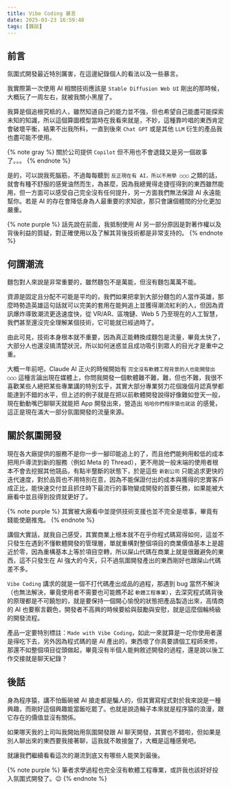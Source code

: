 ```yaml
---
title: Vibe Coding 暴言
date: 2025-03-23 16:59:48
tags: [雜談]
---
```


## 前言

氛圍式開發最近特別厲害，在這邊紀錄個人的看法以及一些暴言。

我實際第一次使用 AI 相關技術應該是 `Stable Diffusion Web UI` 剛出的那時候，大概玩了一周左右，就被我關小黑屋了。

我算是個追根究柢的人，雖然知道自己的能力並不強，但也希望自己能盡可能探索未知的知識，所以這個算圖模型當時在我看來就是，不妙，這種靠吟唱的東西肯定會破壞平衡，結果不出我所料，一直到後來 `Chat GPT` 或是其他 `LLM` 衍生的產品我也盡可能不使用。

{% note gray %}
關於公司提供 `Copilot` 但不用也不會退錢又是另一個故事了。。。
{% endnote %}

是的，可以說我死腦筋，不過每每聽到 `反正現在有 AI，所以不用學 ○○○` 之類的話，就會有種不舒服的感覺油然而生，為甚麼，因為我總覺得走捷徑得到的東西雖然能用，但一方面可以感受自己完全沒有任何提升，另一方面我們無法保證 AI 永遠能幫你。若是 AI 的存在會降低身為人最重要的求知欲，那只會讓個體間的分化更加嚴重。

{% note purple %}
話先說在前面，我抵制使用 AI 另一部分原因是對著作權以及背後利益的質疑，對正確使用以及了解其背後技術都是非常支持的。
{% endnote %}

## 何謂潮流

麵包對人來說是非常重要的，雖然麵包不是萬能，但沒有麵包萬萬不能。

資源是固定且分配不可能是平均的，我們如果把拿到大部分麵包的人當作英雄，那麼時勢造英雄這句話就可以完美的套用在能夠追上並獲得潮流紅利的人，但因為資訊爆炸導致潮流更迭速度快，從 VR/AR、區塊鏈、Web 5 乃至現在的人工智慧，我們甚至還沒完全理解某個技術，它可能就已經過時了。

由此可見，技術本身根本就不重要，因為真正能轉換成麵包是流量，畢竟太快了，大部分人也還沒搞清楚狀況，所以如何迷惑並且成功吸引到眾人的目光才是重中之重。

大概一年前吧，Claude AI 正火的時候開始有 `完全沒有軟體工程背景的人也能開發出 ○○○` 這種言論出現在媒體上，你問我開發一個軟體難不難，難，但也不難，我很不喜歡某些人總把某些專業講的特別玄乎，其實大部分專業努力花個幾個月認真學都能達到不錯的水平，但上述的例子就是在把以前軟體開發說得好像難如登天一般，現在動動嘴巴聊聊天就能把 App 開發出來，營造出 `哈哈你們程序猿也就這` 的感覺，這正是現在滿大一部分氛圍開發的流量來源。

## 關於氛圍開發

現在各大廠提供的服務不是你一步一腳印能追上的了，而且他們能夠用較低的成本把用戶導流到新的服務（例如 Meta 的 Thread），更不用說一般末端的使用者根本不會去挖掘其他競品，有點半壟斷的狀態下，於是這些 `新創公司` 只能追求更快的迭代速度，對於品質也不用特別在意，因為不能保證付出的成本與獲得的忠實客戶成正比，能快速交付並且抓住時下最流行的事物變成開發的首要任務，如果能被大廠看中並且得到投資就更好了。

{% note purple %}
其實被大廠看中並提供技術支援也並不完全是壞事，畢竟有錢能使磨推鬼。
{% endnote %}

講個大實話，就我自己感受，其實商業上根本就不在乎你程式碼寫得如何，這並不只發生在遇到不懂軟體開發的管理層，單就重構對整個項目的商業價值基本上是趨近於零，因為重構基本上等於項目空轉，所以屎山代碼在商業上就是很難避免的東西，這不只發生在 AI 強大的今天，只不過氛圍開發產出的東西剛好也跟屎山代碼差不多。

`Vibe Coding` 講求的就是一個不打代碼產出成品的過程，那遇到 bug 當然不解決（也無法解決，畢竟使用者不需要也可能瞧不起 `軟體工程專業`），去深究程式碼背後的原理都是不可饒恕的，就是要保持一個開心愉悅的狀態把產品製造出來，高情商的 AI 也要察言觀色，開發者不高興的時候要給與鼓勵與安慰，就是這麼個輪椅級的開發流程。

產品一定要特別標註：`Made with Vibe Coding`，如此一來就算是一坨你使用者還是得吃下去，另外因為程式碼的是 AI 產出的，東西壞了你真要請個工程師來修，那還不如整個項目從頭做起，畢竟沒有半個人能夠敘述開發的過程，還是說以後工作交接就是聊天紀錄？

## 後話

身為程序猿，講不怕飯碗被 AI 搶走都是騙人的，但其實寫程式對於我來說是一種興趣，而剛好這個興趣能當飯吃罷了。也就是說造輪子本來就是程序猿的浪漫，跟它存在的價值並沒有關係。

如果哪天我的上司叫我開始用氛圍開發跟 AI 聊天開發，其實也不錯啦，但如果是別人聊出來的東西要我接著聊，這我就不敢接盤了，大概是這種感覺吧。

就讓我們繼續看看這次的潮流到底又有哪些人能笑到最後。

{% note purple %}
筆者求學過程也完全沒有軟體工程專業，或許我也該好好投入氛圍式開發了。😉
{% endnote %}
